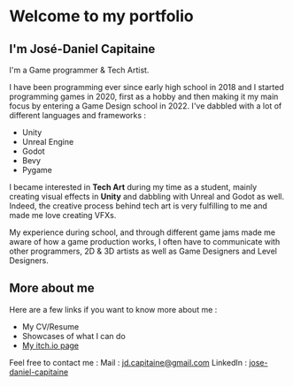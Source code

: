 # Welcome to my portfolio

## I'm José-Daniel Capitaine
I'm a Game programmer & Tech Artist.

I have been programming ever since early high school in 2018 and I started programming games in 2020, first as a hobby and then making it my main focus by entering a Game Design school in 2022. I've dabbled with a lot of different languages and frameworks :
- Unity
- Unreal Engine
- Godot
- Bevy
- Pygame

I became interested in **Tech Art** during my time as a student, mainly creating visual effects in **Unity** and dabbling with Unreal and Godot as well. Indeed, the creative process behind tech art is very fulfilling to me and made me love creating VFXs.

My experience during school, and through different game jams made me aware of how a game production works, I often have to communicate with other programmers, 2D & 3D artists as well as Game Designers and Level Designers.
## More about me
Here are a few links if you want to know more about me :
- My CV/Resume
- Showcases of what I can do
- [My itch.io page](https://nytouu.itch.io/)

Feel free to contact me :
Mail : jd.capitaine@gmail.com
LinkedIn : [jose-daniel-capitaine](https://www.linkedin.com/in/jose-daniel-capitaine/)
